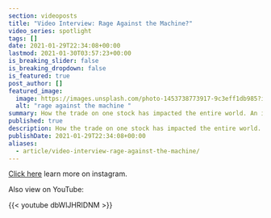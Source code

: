 ```yaml
---
section: videoposts
title: "Video Interview: Rage Against the Machine?"
video_series: spotlight
tags: []
date: 2021-01-29T22:34:08+00:00
lastmod: 2021-01-30T03:57:23+00:00
is_breaking_slider: false
is_breaking_dropdown: false
is_featured: true
post_author: []
featured_image:
  image: https://images.unsplash.com/photo-1453738773917-9c3eff1db985?ixid=MXwxMjA3fDB8MHxzZWFyY2h8NHx8c2NyZWFtfGVufDB8fDB8&ixlib=rb-1.2.1&auto=format&fit=crop&w=800&q=60
  alt: "rage against the machine "
summary: How the trade on one stock has impacted the entire world. An insider’s take.
published: true
description: How the trade on one stock has impacted the entire world. an insider's take.
publishDate: 2021-01-29T22:34:08+00:00
aliases:
  - article/video-interview-rage-against-the-machine/
---
```

[Click here](https://www.instagram.com/tv/CKoq59pFmZE/) learn more on instagram.

Also view on YouTube:

{{< youtube dbWlJHRIDNM >}}